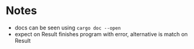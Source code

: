 # Notes
* docs can be seen using
``` cargo doc --open ```
* expect on Result finishes program with error, alternative is match on Result
